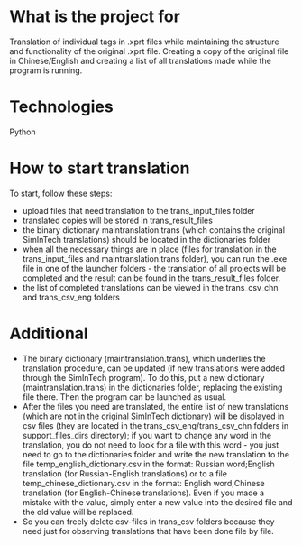 # What is the project for #
Translation of individual tags in .xprt files while maintaining the structure and functionality of the original .xprt file. Creating a copy of the original file in Chinese/English and creating a list of all translations made while the program is running.

# Technologies #
Python

# How to start translation #
To start, follow these steps:
+ upload files that need translation to the trans_input_files folder
+ translated copies will be stored in trans_result_files
+ the binary dictionary maintranslation.trans (which contains the original SimInTech translations) should be located in the dictionaries folder
+ when all the necessary things are in place (files for translation in the trans_input_files and maintranslation.trans folder), you can run the .exe file in one of the launcher folders - the translation of all projects will be completed and the result can be found in the trans_result_files folder.
+ the list of completed translations can be viewed in the trans_csv_chn and trans_csv_eng folders

# Additional #
+ The binary dictionary (maintranslation.trans), which underlies the translation procedure, can be updated (if new translations were added through the SimInTech program). To do this, put a new dictionary (maintranslation.trans) in the dictionaries folder, replacing the existing file there. Then the program can be launched as usual.
+ After the files you need are translated, the entire list of new translations (which are not in the original SimInTech dictionary) will be displayed in csv files (they are located in the trans_csv_eng/trans_csv_chn folders in support_files_dirs directory); if you want to change any word in the translation, you do not need to look for a file with this word - you just need to go to the dictionaries folder and write the new translation to the file temp_english_dictionary.csv in the format: Russian word;English translation (for Russian-English translations) or to a file temp_chinese_dictionary.csv in the format: English word;Chinese translation (for English-Chinese translations). Even if you made a mistake with the value, simply enter a new value into the desired file and the old value will be replaced.
+ So you can freely delete csv-files in trans_csv folders because they need just for observing translations that have been done file by file.
